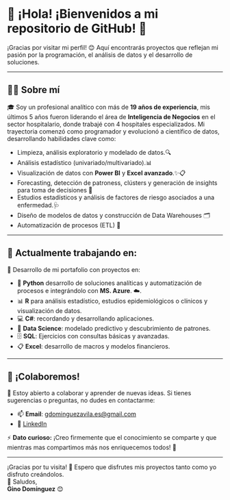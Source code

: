 # 👋 ¡Hola! ¡Bienvenidos a mi repositorio de GitHub! 🌟  

¡Gracias por visitar mi perfil! 😊 Aquí encontrarás proyectos que reflejan mi pasión por la programación, el análisis de datos y el desarrollo de soluciones.  

---

## 👨‍💻 Sobre mí  
🎓 Soy un profesional analítico con más de **19 años de experiencia**, mis últimos 5 años fueron liderando el área de **Inteligencia de Negocios** en el sector hospitalario, donde trabajé con 4 hospitales especializados. Mi trayectoria comenzó como programador y evolucionó a científico de datos, desarrollando habilidades clave como:  
- Limpieza, análisis exploratorio y modelado de datos.🔍 
- Análisis estadístico (univariado/multivariado).📊    
- Visualización de datos con **Power BI** y **Excel avanzado**.✨📋   
- Forecasting, detección de patroness, clústers y generación de insights para toma de decisiones 🚀  
- Estudios estadísticos y análisis de factores de riesgo asociados a una enfermedad.🩺
- Diseño de modelos de datos y construcción de Data Warehouses 🗂️
- Automatización de procesos (ETL) 🤖

---

## 🚀 Actualmente trabajando en:  
🌱 Desarrollo de mi portafolio con proyectos en:  
- 🐍 **Python** desarrollo de soluciones analíticas y automatización de procesos e integrándolo con **MS. Azure**. ☁️.  
- 📊 **R** para análisis estadístico, estudios epidemiológicos o clínicos y visualización de datos.  
- 💻 **C#**: recordando y desarrollando aplicaciones.  
- 🧠 **Data Science**: modelado predictivo y descubrimiento de patrones.  
- 🗄️ **SQL**: Ejercicios con consultas básicas y avanzadas.  
- 📋 **Excel**: desarrollo de macros y modelos financieros.  

---

## 🤝 ¡Colaboremos!  
💬 Estoy abierto a colaborar y aprender de nuevas ideas. Si tienes sugerencias o preguntas, no dudes en contactarme:  
- 📫 **Email**: gdominguezavila.es@gmail.com  
- 💼 [LinkedIn](https://www.linkedin.com/in/gino-dominguez-avila/)  

⚡ **Dato curioso:** ¡Creo firmemente que el conocimiento se comparte y que mientras mas compartimos más nos enriquecemos todos! 🚀

---

¡Gracias por tu visita! 🎉 Espero que disfrutes mis proyectos tanto como yo disfruto creándolos.  
🙌 Saludos,  
**Gino Domínguez** 😊  
